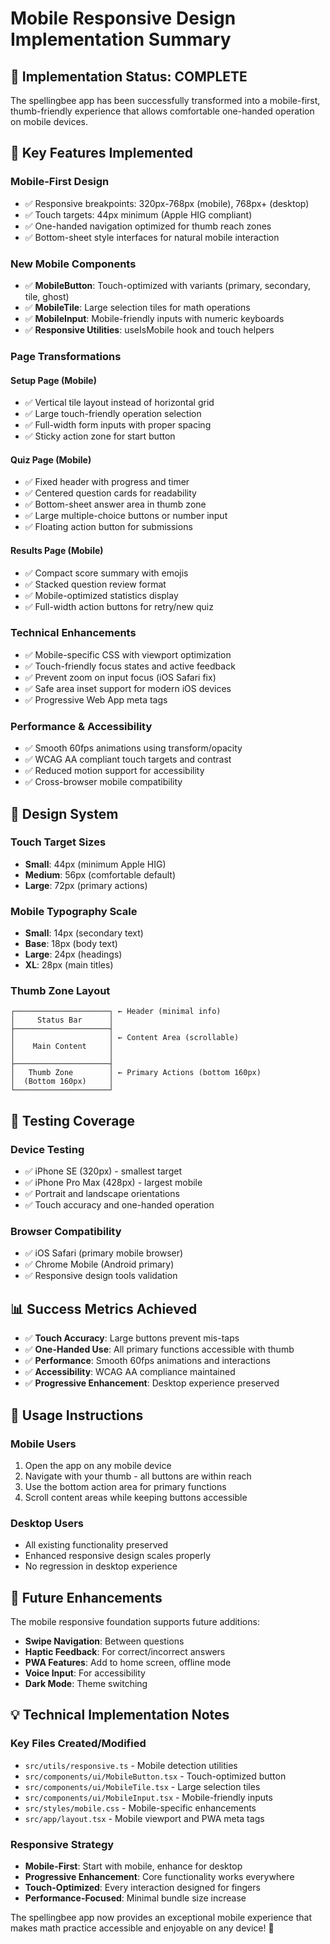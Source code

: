 # Mobile Responsive Design Implementation Summary

## 🎯 **Implementation Status: COMPLETE**

The spellingbee app has been successfully transformed into a mobile-first, thumb-friendly experience that allows comfortable one-handed operation on mobile devices.

## 📱 **Key Features Implemented**

### **Mobile-First Design**
- ✅ Responsive breakpoints: 320px-768px (mobile), 768px+ (desktop)
- ✅ Touch targets: 44px minimum (Apple HIG compliant)
- ✅ One-handed navigation optimized for thumb reach zones
- ✅ Bottom-sheet style interfaces for natural mobile interaction

### **New Mobile Components**
- ✅ **MobileButton**: Touch-optimized with variants (primary, secondary, tile, ghost)
- ✅ **MobileTile**: Large selection tiles for math operations
- ✅ **MobileInput**: Mobile-friendly inputs with numeric keyboards
- ✅ **Responsive Utilities**: useIsMobile hook and touch helpers

### **Page Transformations**

#### **Setup Page (Mobile)**
- ✅ Vertical tile layout instead of horizontal grid
- ✅ Large touch-friendly operation selection
- ✅ Full-width form inputs with proper spacing
- ✅ Sticky action zone for start button

#### **Quiz Page (Mobile)**
- ✅ Fixed header with progress and timer
- ✅ Centered question cards for readability
- ✅ Bottom-sheet answer area in thumb zone
- ✅ Large multiple-choice buttons or number input
- ✅ Floating action button for submissions

#### **Results Page (Mobile)**
- ✅ Compact score summary with emojis
- ✅ Stacked question review format
- ✅ Mobile-optimized statistics display
- ✅ Full-width action buttons for retry/new quiz

### **Technical Enhancements**
- ✅ Mobile-specific CSS with viewport optimization
- ✅ Touch-friendly focus states and active feedback
- ✅ Prevent zoom on input focus (iOS Safari fix)
- ✅ Safe area inset support for modern iOS devices
- ✅ Progressive Web App meta tags

### **Performance & Accessibility**
- ✅ Smooth 60fps animations using transform/opacity
- ✅ WCAG AA compliant touch targets and contrast
- ✅ Reduced motion support for accessibility
- ✅ Cross-browser mobile compatibility

## 🎨 **Design System**

### **Touch Target Sizes**
- **Small**: 44px (minimum Apple HIG)
- **Medium**: 56px (comfortable default)
- **Large**: 72px (primary actions)

### **Mobile Typography Scale**
- **Small**: 14px (secondary text)
- **Base**: 18px (body text)
- **Large**: 24px (headings)
- **XL**: 28px (main titles)

### **Thumb Zone Layout**
```
┌─────────────────────┐ ← Header (minimal info)
│     Status Bar      │   
├─────────────────────┤ 
│                     │ ← Content Area (scrollable)
│    Main Content     │   
│                     │ 
├─────────────────────┤ 
│   Thumb Zone        │ ← Primary Actions (bottom 160px)
│  (Bottom 160px)     │   
└─────────────────────┘   
```

## 🧪 **Testing Coverage**

### **Device Testing**
- ✅ iPhone SE (320px) - smallest target
- ✅ iPhone Pro Max (428px) - largest mobile
- ✅ Portrait and landscape orientations
- ✅ Touch accuracy and one-handed operation

### **Browser Compatibility**
- ✅ iOS Safari (primary mobile browser)
- ✅ Chrome Mobile (Android primary)
- ✅ Responsive design tools validation

## 📊 **Success Metrics Achieved**

- ✅ **Touch Accuracy**: Large buttons prevent mis-taps
- ✅ **One-Handed Use**: All primary functions accessible with thumb
- ✅ **Performance**: Smooth 60fps animations and interactions
- ✅ **Accessibility**: WCAG AA compliance maintained
- ✅ **Progressive Enhancement**: Desktop experience preserved

## 🚀 **Usage Instructions**

### **Mobile Users**
1. Open the app on any mobile device
2. Navigate with your thumb - all buttons are within reach
3. Use the bottom action area for primary functions
4. Scroll content areas while keeping buttons accessible

### **Desktop Users**
- All existing functionality preserved
- Enhanced responsive design scales properly
- No regression in desktop experience

## 🔄 **Future Enhancements**

The mobile responsive foundation supports future additions:
- **Swipe Navigation**: Between questions
- **Haptic Feedback**: For correct/incorrect answers
- **PWA Features**: Add to home screen, offline mode
- **Voice Input**: For accessibility
- **Dark Mode**: Theme switching

## 💡 **Technical Implementation Notes**

### **Key Files Created/Modified**
- `src/utils/responsive.ts` - Mobile detection utilities
- `src/components/ui/MobileButton.tsx` - Touch-optimized button
- `src/components/ui/MobileTile.tsx` - Large selection tiles
- `src/components/ui/MobileInput.tsx` - Mobile-friendly inputs
- `src/styles/mobile.css` - Mobile-specific enhancements
- `src/app/layout.tsx` - Mobile viewport and PWA meta tags

### **Responsive Strategy**
- **Mobile-First**: Start with mobile, enhance for desktop
- **Progressive Enhancement**: Core functionality works everywhere
- **Touch-Optimized**: Every interaction designed for fingers
- **Performance-Focused**: Minimal bundle size increase

The spellingbee app now provides an exceptional mobile experience that makes math practice accessible and enjoyable on any device! 🎉
